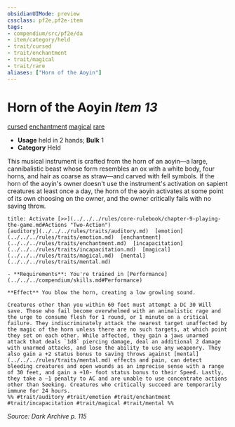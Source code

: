 ```yaml
---
obsidianUIMode: preview
cssclass: pf2e,pf2e-item
tags:
- compendium/src/pf2e/da
- item/category/held
- trait/cursed
- trait/enchantment
- trait/magical
- trait/rare
aliases: ["Horn of the Aoyin"]
---
```

# Horn of the Aoyin *Item 13*  
[cursed](../../../rules/traits/cursed-gmg.md)  [enchantment](../../../rules/traits/enchantment.md)  [magical](../../../rules/traits/magical.md)  [rare](../../../rules/traits/rare.md)  

- **Usage** held in 2 hands; **Bulk** 1
- **Category** Held

This musical instrument is crafted from the horn of an aoyin—a large, cannibalistic beast whose form resembles an ox with a white body, four horns, and hair as coarse as straw—and carved with fell symbols. If the horn of the aoyin's owner doesn't use the instrument's activation on sapient creatures at least once a day, the horn of the aoyin activates at some point of its own choosing on the owner, and the owner critically fails with no saving throw.

```ad-embed-ability
title: Activate [>>](../../../rules/core-rulebook/chapter-9-playing-the-game.md#Actions "Two-Action")
[auditory](../../../rules/traits/auditory.md)  [emotion](../../../rules/traits/emotion.md)  [enchantment](../../../rules/traits/enchantment.md)  [incapacitation](../../../rules/traits/incapacitation.md)  [magical](../../../rules/traits/magical.md)  [mental](../../../rules/traits/mental.md)  

- **Requirements**: You're trained in [Performance](../../../compendium/skills.md#Performance)

**Effect** You blow the horn, creating a low growling sound.

Creatures other than you within 60 feet must attempt a DC 30 Will save. Those who fail become overwhelmed with an animalistic rage and the urge to consume flesh for 1 round, or 1 minute on a critical failure. They indiscriminately attack the nearest target unaffected by the magic of the horn unless there are no such targets, at which point they set on each other. While affected, they gain a jaws unarmed attack that deals `1d8` piercing damage, deal an additional 2 damage with unarmed attacks, and lose the ability to use any weaponry. They also gain a +2 status bonus to saving throws against [mental](../../../rules/traits/mental.md) effects and pain, can detect bleeding creatures and open wounds as an imprecise sense with a range of 30 feet, and gain a +10- foot status bonus to their Speed. Lastly, they take a –1 penalty to AC and are unable to use concentrate actions other than Seeking. Creatures who critically succeed are temporarily immune for 24 hours.  
%% #trait/auditory #trait/emotion #trait/enchantment #trait/incapacitation #trait/magical #trait/mental %%
```

*Source: Dark Archive p. 115*
